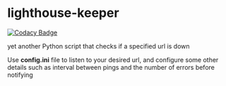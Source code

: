 # lighthouse-keeper
[![Codacy Badge](https://www.codacy.com/project/badge/a30f06a80fe743a783d8f0fc0076f11a)](https://www.codacy.com)

yet another Python script that checks if a specified url is down

Use **config.ini** file to listen to your desired url, and configure some other details such as interval between pings and the number of errors before notifying
